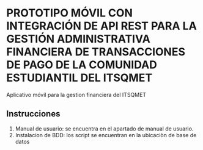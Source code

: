 # PROTOTIPO MÓVIL CON INTEGRACIÓN DE API REST PARA LA GESTIÓN ADMINISTRATIVA FINANCIERA DE TRANSACCIONES DE PAGO DE LA COMUNIDAD ESTUDIANTIL DEL ITSQMET

Aplicativo móvil para la gestion financiera del ITSQMET

## Instrucciones
1. Manual de usuario: se encuentra en el apartado de manual de usuario.
2. Instalacion de BDD: los script se encuentran en la ubicaciòn de base de datos


